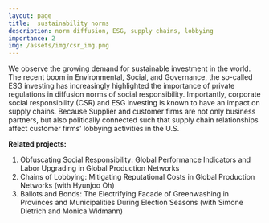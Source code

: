```yaml
---
layout: page
title:  sustainability norms
description: norm diffusion, ESG, supply chains, lobbying
importance: 2
img: /assets/img/csr_img.png
---
```



We observe the growing demand for sustainable investment in the world. The recent boom in Environmental, Social, and Governance, the so-called ESG investing has increasingly highlighted the importance of private regulations in diffusion norms of social responsibility. Importantly, corporate social responsibility (CSR) and ESG investing is known to have an impact on supply chains. Because Supplier and customer firms are not only business partners, but also politically connected such that supply chain relationships affect customer firms’ lobbying activities in the U.S.  

**Related projects:**

 1. Obfuscating Social Responsibility: Global Performance Indicators and Labor Upgrading in Global Production Networks  
 2. Chains of Lobbying: Mitigating Reputational Costs in Global Production Networks (with Hyunjoo Oh)
 3. Ballots and Bonds: The Electrifying Facade of Greenwashing in Provinces and Municipalities During Election Seasons (with Simone Dietrich and Monica Widmann)
